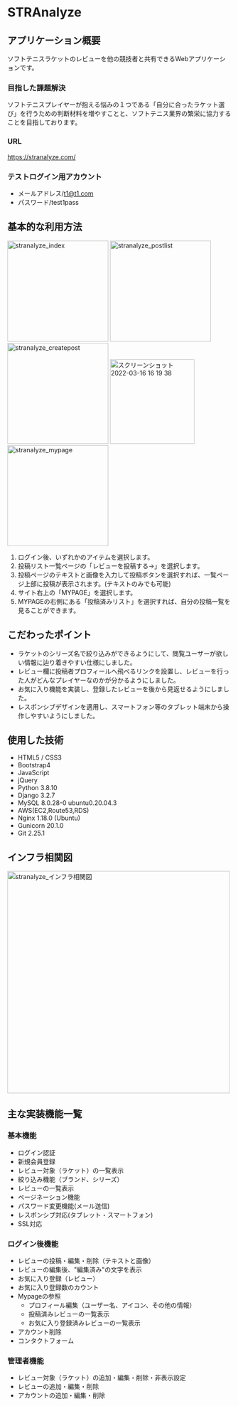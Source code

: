 # STRAnalyze
## アプリケーション概要
ソフトテニスラケットのレビューを他の競技者と共有できるWebアプリケーションです。
### 目指した課題解決
ソフトテニスプレイヤーが抱える悩みの１つである「自分に合ったラケット選び」を行うための判断材料を増やすことと、ソフトテニス業界の繁栄に協力することを目指しております。
### URL
https://stranalyze.com/
### テストログイン用アカウント
- メールアドレス/t1@t1.com
- パスワード/test1pass
## 基本的な利用方法
<img width="227" alt="stranalyze_index" src="https://user-images.githubusercontent.com/68769474/158541949-bd39a141-5c9b-4c9e-8859-635516846cab.png">  <img width="227" alt="stranalyze_postlist" src="https://user-images.githubusercontent.com/68769474/158543788-3bea448e-24c5-435f-bf99-6013240d8aad.png">  <img width="227" alt="stranalyze_createpost" src="https://user-images.githubusercontent.com/68769474/158543794-ce5859c6-707a-400f-9b7b-ab72f654cfe6.png">  <img width="190" alt="スクリーンショット 2022-03-16 16 19 38" src="https://user-images.githubusercontent.com/68769474/158543801-e2264523-c2e6-4a60-924a-cb5a058cea24.png">  <img width="227" alt="stranalyze_mypage" src="https://user-images.githubusercontent.com/68769474/158547223-ca4f46ec-35a6-4722-8c69-4f97f95d1230.png">

1. ログイン後、いずれかのアイテムを選択します。
1. 投稿リスト一覧ページの「レビューを投稿する→」を選択します。
1. 投稿ページのテキストと画像を入力して投稿ボタンを選択すれば、一覧ページ上部に投稿が表示されます。(テキストのみでも可能)
1. サイト右上の「MYPAGE」を選択します。
1. MYPAGEの右側にある「投稿済みリスト」を選択すれば、自分の投稿一覧を見ることができます。
## こだわったポイント
- ラケットのシリーズ名で絞り込みができるようにして、閲覧ユーザーが欲しい情報に辿り着きやすい仕様にしました。
- レビュー欄に投稿者プロフィールへ飛べるリンクを設置し、レビューを行った人がどんなプレイヤーなのかが分かるようにしました。
- お気に入り機能を実装し、登録したレビューを後から見返せるようにしました。
- レスポンシブデザインを適用し、スマートフォン等のタブレット端末から操作しやすいようにしました。
## 使用した技術
- HTML5 / CSS3
- Bootstrap4
- JavaScript
- jQuery
- Python 3.8.10
- Django 3.2.7
- MySQL  8.0.28-0 ubuntu0.20.04.3
- AWS(EC2,Route53,RDS)
- Nginx 1.18.0 (Ubuntu)	
- Gunicorn 20.1.0
- Git 2.25.1
## インフラ相関図
<img width="500" alt="stranalyze_インフラ相関図" src="https://user-images.githubusercontent.com/68769474/158548686-55c73b5e-6bd1-4423-bbd8-0f8926ee07d1.png">

## 主な実装機能一覧
### 基本機能
- ログイン認証
- 新規会員登録
- レビュー対象（ラケット）の一覧表示
- 絞り込み機能（ブランド、シリーズ）
- レビューの一覧表示
- ページネーション機能
- パスワード変更機能(メール送信)
- レスポンシブ対応(タブレット・スマートフォン)
- SSL対応
### ログイン後機能
- レビューの投稿・編集・削除（テキストと画像）
- レビューの編集後、"編集済み"の文字を表示
- お気に入り登録（レビュー）
- お気に入り登録数のカウント
- Mypageの参照
  - プロフィール編集（ユーザー名、アイコン、その他の情報）
  - 投稿済みレビューの一覧表示
  - お気に入り登録済みレビューの一覧表示
- アカウント削除
- コンタクトフォーム
### 管理者機能
- レビュー対象（ラケット）の追加・編集・削除・非表示設定
- レビューの追加・編集・削除
- アカウントの追加・編集・削除
